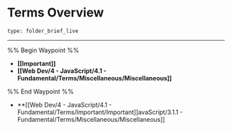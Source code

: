 # Terms Overview
 
```ccard
type: folder_brief_live
```
 
---

%% Begin Waypoint %%
- **[[Important]]**
- **[[Web Dev/4 - JavaScript/4.1 - Fundamental/Terms/Miscellaneous/Miscellaneous]]**

%% End Waypoint %%
- **[[Web Dev/4 - JavaScript/4.1 - Fundamental/Terms/Important/Important]]avaScript/3.1.1 - Fundamental/Terms/Miscellaneous/Miscellaneous]]